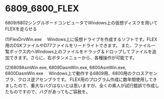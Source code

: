 # 6809_6800_FLEX
6809/6802シングルボードコンピュータでWindows上の仮想ディスクを用いてFLEXを走らせる

(1)FlexDrvWin.exe
　Windows上に仮想ドライブを作成するソフトです。FLEX用のDSKファイルやD77ファイルをリードライトできます。
また、ファイル一覧ボックス内へWindows上のファイルをドラッグ＆ドロップしてファイルを追加できます。さらに、右ボタンメニューから、各種操作が可能です。

(2)6809AsmWin.exe, 6809DasmWin.exe, 6800AsmWin.exe, 6800DasmWin.exe
　Windows上で動作する6809用、6800用のクロスアセンブラ、クロス逆アセンブラです。
FLEX用のプログラム作成に数年間使用してきましたので、重大なバグはないとは思いますが、全くの素人が試行錯誤で作成したものですので、バグがあってもご容赦を。

